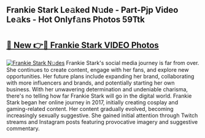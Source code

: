 ## Frankie Stark Le𝚊ked N𝚞de - Part-Pjp Video Le𝚊ks - Hot Onlyf𝚊ns Photos 59Ttk

# <h2><a href="http://ab18522.deff.icu/?id=Frankie+Stark">🔗 New 👉🔴 Frankie Stark VIDEO Photos</a></h2>

[![Frankie Stark N𝚞des](https://i.imgur.com/rIISA9y.gif)](http://ab18522.deff.icu/?id=Frankie+Stark)
Frankie Stark's social media journey is far from over. She continues to create content, engage with her fans, and explore new opportunities. Her future plans include expanding her brand, collaborating with more influencers and brands, and potentially starting her own business. With her unwavering determination and undeniable charisma, there's no telling how far Frankie Stark will go in the digital world. Frankie Stark began her online journey in 2017, initially creating cosplay and gaming-related content. Her content gradually evolved, becoming increasingly sexually suggestive. She gained initial attention through Twitch streams and Instagram posts featuring provocative imagery and suggestive commentary.
